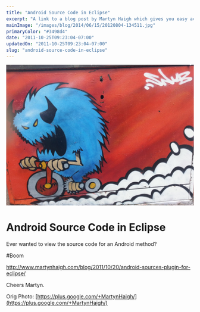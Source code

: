 ```yaml
---
title: "Android Source Code in Eclipse"
excerpt: "A link to a blog post by Martyn Haigh which gives you easy access to Android source code from Eclipse"
mainImage: "/images/blog/2014/06/15/20120804-134511.jpg"
primaryColor: "#3498d4"
date: "2011-10-25T09:23:04-07:00"
updatedOn: "2011-10-25T09:23:04-07:00"
slug: "android-source-code-in-eclipse"
---
```

![Key art for blog post "Android Source Code in Eclipse "](/images/blog/2014/06/15/20120804-134511.jpg)

# Android Source Code in Eclipse 

Ever wanted to view the source code for an Android method? 

 #Boom 

<http://www.martynhaigh.com/blog/2011/10/20/android-sources-plugin-for-eclipse/> 

Cheers Martyn.

Orig Photo: [https://plus.google.com/+MartynHaigh/](https://plus.google.com/+MartynHaigh/)